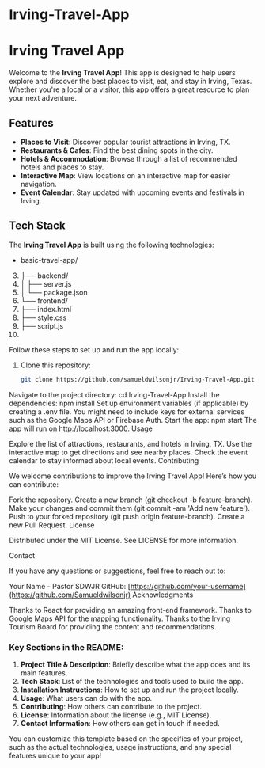 # Irving-Travel-App

# Irving Travel App

Welcome to the **Irving Travel App**! This app is designed to help users explore and discover the best places to visit, eat, and stay in Irving, Texas. Whether you're a local or a visitor, this app offers a great resource to plan your next adventure.

## Features

- **Places to Visit**: Discover popular tourist attractions in Irving, TX.
- **Restaurants & Cafes**: Find the best dining spots in the city.
- **Hotels & Accommodation**: Browse through a list of recommended hotels and places to stay.
- **Interactive Map**: View locations on an interactive map for easier navigation.
- **Event Calendar**: Stay updated with upcoming events and festivals in Irving.

## Tech Stack

The **Irving Travel App** is built using the following technologies:

- basic-travel-app/
3. ├── backend/
4. │ ├── server.js
5. │ └── package.json
6. └── frontend/
7. ├── index.html
8. ├── style.css
9. ├── script.js
10.


Follow these steps to set up and run the app locally:

1. Clone this repository:
   ```bash
   git clone https://github.com/samueldwilsonjr/Irving-Travel-App.git
Navigate to the project directory:
cd Irving-Travel-App
Install the dependencies:
npm install
Set up environment variables (if applicable) by creating a .env file. You might need to include keys for external services such as the Google Maps API or Firebase Auth.
Start the app:
npm start
The app will run on http://localhost:3000.
Usage

Explore the list of attractions, restaurants, and hotels in Irving, TX.
Use the interactive map to get directions and see nearby places.
Check the event calendar to stay informed about local events.
Contributing

We welcome contributions to improve the Irving Travel App! Here’s how you can contribute:

Fork the repository.
Create a new branch (git checkout -b feature-branch).
Make your changes and commit them (git commit -am 'Add new feature').
Push to your forked repository (git push origin feature-branch).
Create a new Pull Request.
License

Distributed under the MIT License. See LICENSE for more information.

Contact

If you have any questions or suggestions, feel free to reach out to:

Your Name - Pastor SDWJR
GitHub: [https://github.com/your-username](https://github.com/Samueldwilsonjr)
Acknowledgments

Thanks to React for providing an amazing front-end framework.
Thanks to Google Maps API for the mapping functionality.
Thanks to the Irving Tourism Board for providing the content and recommendations.

### Key Sections in the README:
1. **Project Title & Description**: Briefly describe what the app does and its main features.
2. **Tech Stack**: List of the technologies and tools used to build the app.
3. **Installation Instructions**: How to set up and run the project locally.
4. **Usage**: What users can do with the app.
5. **Contributing**: How others can contribute to the project.
6. **License**: Information about the license (e.g., MIT License).
7. **Contact Information**: How others can get in touch if needed.

You can customize this template based on the specifics of your project, such as the actual technologies, usage instructions, and any special features unique to your app!
